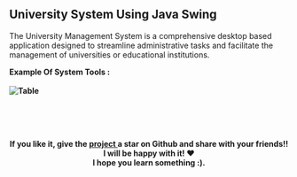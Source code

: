 ## University System Using Java Swing
<p>
The University Management System is a comprehensive desktop based application designed to streamline administrative tasks and facilitate the management of universities or educational institutions.
</p>


<b>Example Of System Tools : <b/> 
<br/><br/>
![Table](https://i.ibb.co/NmHys2L/screenshot.png)



<br/><br/><br/>
<p align="center">
   	<b>	
		If you like it, give the <a href="https://github.com/sidichrifahmedmaadh/universitySystem_javaSwing"> project </a>  a star on Github and
		share with your friends!! I will be happy with it! ❤️ <br/>
		I hope you learn something :).
	</b>
</p>
